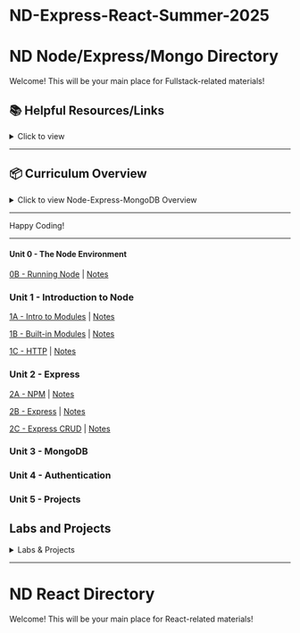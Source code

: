 # ND-Express-React-Summer-2025

# ND Node/Express/Mongo Directory

Welcome! This will be your main place for Fullstack-related materials!

## 📚 **Helpful Resources/Links**

<details><summary>Click to view</summary>

- [📖 Node.js Official Documentation](https://nodejs.org/en/docs/)
- [📖 Express Official Documentation](https://expressjs.com/)
- [📖 MongoDB Official Documentation](https://docs.mongodb.com/)
- [📖 Mongoose Documentation](https://mongoosejs.com/)
- [📖 Axios Documentation](https://axios-http.com/docs/intro)
- [📺 Node.js Crash Course](https://www.youtube.com/watch?v=fBNz5xF-Kx4)
- [📺 Express.js Crash Course](https://www.youtube.com/watch?v=L72fhGm1tfE)
- [📺 MongoDB Crash Course](https://www.youtube.com/watch?v=-56x56UppqQ)
- [📺 Intro to Authentication (Sessions & Hashing)](https://www.youtube.com/watch?v=Ud5xKCYQTjM)
- [📖 JavaScript Promises & Async/Await](https://developer.mozilla.org/en-US/docs/Learn/JavaScript/Asynchronous/Promises)

</details>

---

## 📦 **Curriculum Overview**

<details><summary>Click to view Node-Express-MongoDB Overview</summary>

### **00 - The Node Environment**

- Node Installation
- Running Node

### **01 - Introduction to Node**

- Intro to Modules
  - What is a Module
- http Module
  - Starting a basic server
  - Routing and responding (text, JSON, HTML)
- Lab: Basic Server

### **02 - Node, Express, & EJS**

- Express
  - Routing
  - Axios (HTTP requests)
- Building a Basic API

### **03 - MongoDB**

- Introduction to MongoDB
- CRUD operations
- Using Mongoose

### **04 - Authentication**

- Sessions and Cookies
- Password Hashing (bcrypt)
- User Authentication (Login/Signup)

</details>

---

Happy Coding!

---

#### Unit 0 - The Node Environment

[0B - Running Node](https://github.com/glf30/0b-running-node) | [Notes](https://gist.github.com/glf30/88c23610c8c67a30649aa3f0c8e0096e)

### Unit 1 - Introduction to Node

[1A - Intro to Modules](https://github.com/glf30/1a-intro-to-modules) | [Notes](https://gist.github.com/glf30/ecb42949679450c56035ebc7e4c63197)

[1B - Built-in Modules](https://github.com/glf30/1b-built-in-modules) | [Notes](https://gist.github.com/glf30/8d8413144c353cf8181a6c1099e24558)

[1C - HTTP](https://github.com/glf30/1c-http) | [Notes](https://gist.github.com/glf30/a763187d6706eac50f8f0e3e0f2cece4)

### Unit 2 - Express

[2A - NPM](https://github.com/glf30/2a-npm) | [Notes](https://gist.github.com/glf30/33281a0084cb7bd6995df5e1c17d9ae8)

[2B - Express](https://github.com/glf30/2b-express/) | [Notes](https://gist.github.com/glf30/45a563011744ac67b2b65c36f0486a93)

[2C - Express CRUD](https://github.com/glf30/2c-express-crud) | [Notes](https://gist.github.com/glf30/9eb63093641df8fac9f44e7f0f3206ff)


### Unit 3 - MongoDB


### Unit 4 - Authentication


### Unit 5 - Projects


## **Labs and Projects**

<details><summary>Labs & Projects</summary>

</details>

---

# ND React Directory

Welcome! This will be your main place for React-related materials!

